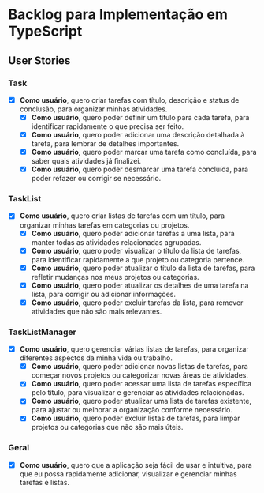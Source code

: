 # Backlog para Implementação em TypeScript

## User Stories

### Task
- [x] **Como usuário**, quero criar tarefas com título, descrição e status de conclusão, para organizar minhas atividades.
  - [x] **Como usuário**, quero poder definir um título para cada tarefa, para identificar rapidamente o que precisa ser feito.
  - [x] **Como usuário**, quero poder adicionar uma descrição detalhada à tarefa, para lembrar de detalhes importantes.
  - [x] **Como usuário**, quero poder marcar uma tarefa como concluída, para saber quais atividades já finalizei.
  - [x] **Como usuário**, quero poder desmarcar uma tarefa concluída, para poder refazer ou corrigir se necessário.

### TaskList
- [x] **Como usuário**, quero criar listas de tarefas com um título, para organizar minhas tarefas em categorias ou projetos.
  - [x] **Como usuário**, quero poder adicionar tarefas a uma lista, para manter todas as atividades relacionadas agrupadas.
  - [x] **Como usuário**, quero poder visualizar o título da lista de tarefas, para identificar rapidamente a que projeto ou categoria pertence.
  - [x] **Como usuário**, quero poder atualizar o título da lista de tarefas, para refletir mudanças nos meus projetos ou categorias.
  - [x] **Como usuário**, quero poder atualizar os detalhes de uma tarefa na lista, para corrigir ou adicionar informações.
  - [x] **Como usuário**, quero poder excluir tarefas da lista, para remover atividades que não são mais relevantes.

### TaskListManager
- [x] **Como usuário**, quero gerenciar várias listas de tarefas, para organizar diferentes aspectos da minha vida ou trabalho.
  - [x] **Como usuário**, quero poder adicionar novas listas de tarefas, para começar novos projetos ou categorizar novas áreas de atividades.
  - [x] **Como usuário**, quero poder acessar uma lista de tarefas específica pelo título, para visualizar e gerenciar as atividades relacionadas.
  - [x] **Como usuário**, quero poder atualizar uma lista de tarefas existente, para ajustar ou melhorar a organização conforme necessário.
  - [x] **Como usuário**, quero poder excluir listas de tarefas, para limpar projetos ou categorias que não são mais úteis.

### Geral
- [x] **Como usuário**, quero que a aplicação seja fácil de usar e intuitiva, para que eu possa rapidamente adicionar, visualizar e gerenciar minhas tarefas e listas.

